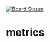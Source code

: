 [![Board Status](https://dev.azure.com/metricsAndmetrics/828cf203-af05-47f7-be15-a46741075b60/138a83df-c53e-4989-a0c3-95752fe021aa/_apis/work/boardbadge/de2557cf-4637-4a1a-91f8-50095ade7244)](https://dev.azure.com/metricsAndmetrics/828cf203-af05-47f7-be15-a46741075b60/_boards/board/t/138a83df-c53e-4989-a0c3-95752fe021aa/Microsoft.RequirementCategory)
# metrics